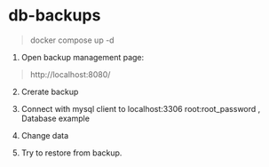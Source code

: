 # db-backups
> docker compose up -d

1. Open backup management page:

> http://localhost:8080/

2. Crerate backup

3. Connect with mysql client to localhost:3306 root:root_password , Database example

4. Change data

5. Try to restore from backup.
